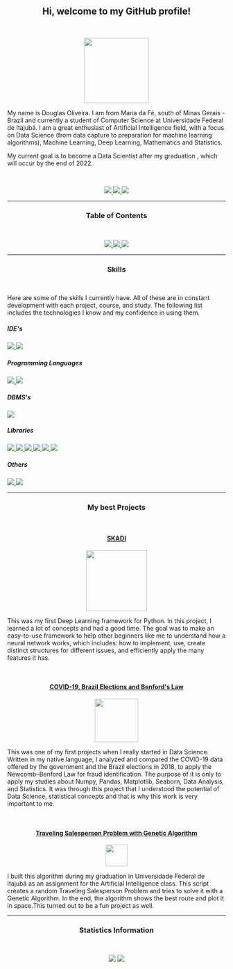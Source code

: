 <h2 align="center">Hi, welcome to my GitHub profile!</h2>
<br>
<p align="center"><img width = 150 src="https://user-images.githubusercontent.com/56659549/106941005-03b8c100-6701-11eb-9d77-0a4c296bd615.png"></p>
<p> 
  My name is Douglas Oliveira. I am from Maria da Fé, south of Minas Gerais - Brazil and currently a student of Computer Science at Universidade Federal de Itajubá. I am a great enthusiast of Artificial Intelligence field, with a focus on Data Science (from data capture to preparation for machine learning algorithms), Machine Learning, Deep Learning, Mathematics and Statistics. 

  My current goal is to become a Data Scientist after my graduation , which will occur by the end of 2022. 
</p>
<br>
<p align="center">
  <a href="mailto:dellonath@gmail.com?
    subject=MessageTitle&amp;
    body=Message Content">
    <img src="https://img.shields.io/static/v1?label=Gmail&message=dellonath@gmail.com&color=EA4335&style=for-the-badge&logo=Gmail">
  </a>
  <a href="https://www.linkedin.com/in/douglas-oliveira-5b36201b2/">
    <img src="https://img.shields.io/static/v1?label=LinkedIn&message=Douglas%20Oliveira&color=0077B5&style=for-the-badge&logo=LinkedIn">
  </a>
  <a href="https://www.facebook.com/dellonath/">
    <img src="https://img.shields.io/static/v1?label=Facebook&message=Douglas%20Oliveira&color=1877F2&style=for-the-badge&logo=Facebook">
  </a>
</p>

_________________________________________________________________________________________________________________________________________________________________

<h3 align="center">Table of Contents</h3>
<br>
<p align="center">
 <a href="#Skills">
   <img src="https://img.shields.io/badge/Skills-grey?style=for-the-badge">
 </a>
 <a href="#My-best-projects">
   <img src="https://img.shields.io/badge/My%20best%20projects-grey?style=for-the-badge">
 </a>
 <a href="#Statistics-Informations">
   <img src="https://img.shields.io/badge/Statistics%20Informations-grey?style=for-the-badge">
 </a> 
</p>

_________________________________________________________________________________________________________________________________________________________________

<a name="Skills"/>
<h3 align="center">Skills</h3>
<br>
<p> 
  Here are some of the skills I currently have. All of these are in constant development with each project, course, and study. The following list includes the technologies I know and my confidence in using them.<br>
  <h5>IDE's</h5>
    <a href="https://jupyter.org/">
     <img src="https://img.shields.io/static/v1?label=Jupyter%20Notebook&message=95%&color=107C10&style=for-the-badge&logo=Jupyter"/>
    </a>
    <a href="https://code.visualstudio.com/">
     <img src="https://img.shields.io/static/v1?label=Visual%20Studio%20Code&message=90%&color=107C10&style=for-the-badge&logo=Visual-Studio-Code"/>
    </a>
  <h5>Programming Languages</h5>
    <a href="https://www.python.org/">
     <img src="https://img.shields.io/static/v1?label=Python&message=95%&color=107C10&style=for-the-badge&logo=Python"/>
    </a>
    <a href="https://en.wikipedia.org/wiki/C_(programming_language)">
     <img src="https://img.shields.io/static/v1?label=C&message=70%&color=A8B9CC&style=for-the-badge&logo=C"/>
    </a>
  <h5>DBMS's</h5>
    <a href="https://www.postgresql.org/">
     <img src="https://img.shields.io/static/v1?label=PostgreSQL&message=65%&color=A8B9CC&style=for-the-badge&logo=PostgreSQL"/>
    </a>
  <h5>Libraries</h5>
    <a href="https://numpy.org/">
     <img src="https://img.shields.io/static/v1?label=Numpy&message=90%&color=107C10&style=for-the-badge&logo=Numpy"/>
    </a>
    <a href="https://pandas.pydata.org/">
     <img src="https://img.shields.io/static/v1?label=Pandas&message=85%&color=107C10&style=for-the-badge&logo=pandas"/>
    </a>
    <a href="https://matplotlib.org/">
     <img src="https://img.shields.io/static/v1?label=Matplotlib&message=85%&color=107C10&style=for-the-badge&logo=Semantic-Web"/>
    </a>
    <a href="https://seaborn.pydata.org/">
     <img src="https://img.shields.io/static/v1?label=Seaborn&message=85%&color=107C10&style=for-the-badge&logo=Sketchfab"/>
    </a>
    <a href="https://scikit-learn.org/stable/">
     <img src="https://img.shields.io/static/v1?label=Scikit-Learn&message=80%&color=107C10&style=for-the-badge&logo=scikit-learn"/>
    </a>
    <a href="https://keras.io/">
     <img src="https://img.shields.io/static/v1?label=Keras&message=50%&color=FF7139&style=for-the-badge&logo=Keras"/>
    </a>
  <h5>Others</h5>
    <a href="https://en.wikipedia.org/wiki/HTML5">
     <img src="https://img.shields.io/static/v1?label=HTML5&message=50%&color=FF7139&style=for-the-badge&logo=HTML5"/>
    </a>
    <a href="https://pt.wikipedia.org/wiki/CSS3">
     <img src="https://img.shields.io/static/v1?label=CSS3&message=30%&color=FF7139&style=for-the-badge&logo=CSS3"/>
    </a>
</p>

_________________________________________________________________________________________________________________________________________________________________

<a name="My-best-projects"/>
<h3 align="center">My best Projects</h3>

<br>

<a href="https://github.com/Dellonath/SKADI"><h4 align="center">SKADI</h4></a>

<p align="center">
  <a href="https://github.com/Dellonath/SKADI">
    <img width = 140 src="https://user-images.githubusercontent.com/56659549/106782675-342d2c00-6629-11eb-96a7-ca0096278de9.png">
  </a>
</p>

<p>
  This was my first Deep Learning framework for Python. In this project, I learned a lot of concepts and had a good time. The goal was to make an easy-to-use framework to help other beginners like me to understand how a neural network works, which includes: how to implement, use, create distinct structures for different issues, and efficiently apply the many features it has. 
</p>

<br>

<a href="https://github.com/Dellonath/COVID-19_eleicoes2018_lei_de_Benford"> <h4 align="center">COVID-19, Brazil Elections and Benford's Law</h4> </a>

<p align="center">
  <a href="https://github.com/Dellonath/COVID-19_eleicoes2018_lei_de_Benford">
    <img width = 100 src="https://user-images.githubusercontent.com/56659549/107123605-32f43d00-687d-11eb-85f2-31ec104f69e9.png">
  </a>
</p>

<p>
  This was one of my first projects when I really started in Data Science. Written in my native language, I analyzed and compared the COVID-19 data offered by the government and the Brazil elections in 2018, to apply the Newcomb–Benford Law for fraud identification. The purpose of it is only to apply my studies about Numpy,   Pandas, Matplotlib, Seaborn, Data Analysis, and Statistics. It was through this project that I understood the potential of Data Science, statistical concepts and that is why this work is very important to me.
</p>

<br>

<a href="https://github.com/Dellonath/traveling_salesperson_problem"> <h4 align="center">Traveling Salesperson Problem with Genetic Algorithm</h4> </a>

<p align="center">
  <a href="Traveling Salesperson Problem">
    <img width = 50 src="https://user-images.githubusercontent.com/56659549/107124374-57064d00-6882-11eb-9f04-7cbd364c33ea.png">
  </a>
</p>

<p>
  I built this algorithm during my graduation in Universidade Federal de Itajubá as an assignment for the Artificial Intelligence class. This script creates a random Traveling Salesperson Problem and tries to solve it with a Genetic Algorithm. In the end, the algorithm shows the best route and plot it in space.This turned out to be a fun project as well.

</p>

_________________________________________________________________________________________________________________________________________________________________
<a name="Statistics-Information"/>
<h3 align="center">Statistics Information</h3>

<br>
<p align="center">
  <img src="https://github-readme-stats.vercel.app/api/top-langs/?username=Dellonath&theme=gotham">
  <img src="https://github-readme-stats.vercel.app/api?username=Dellonath&show_icons=true&include_all_commits=true&theme=gotham">
</p>

